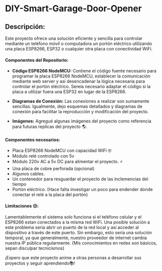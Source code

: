 # DIY-Smart-Garage-Door-Opener

## Descripción:

Este proyecto ofrece una solución eficiente y sencilla para controlar mediante un teléfono móvil o computadora un portón eléctrico utilizando una placa ESP8266, ESP32 o cualquier otra placa con conectividad WiFi.

#### Componentes del Repositorio:

- **Código ESP8266 NodeMCU:** Contiene el código fuente necesario para programar la placa ESP8266 NodeMCU, establecer la comunicación mediante web server y asi desencadenar la lógica necesaria para controlar el portón eléctrico. Sereia necesario adaptar el código si la placa a utilizar fuera una ESP32 en lugar de la ESP8266.

- **Diagramas de Conexión:** Las conexiones a realizar son sumamente sencillas. Igualmente, dejo esquemas detallados y diagramas de conexión para facilitar la reproducción y modificación del proyecto.

- **Imágenes:** Agregué algunas imágenes del proyecto como referencia para futuras replicas del proyecto 🌎.

#### Componentes necesarios:

- Placa ESP8266 NodeMCU con capacidad WiFi 🤓
- Módulo relé controlado con 5v
- Módulo 220v AC a 5v DC para alimentar el proyecto. ⚡️
- Una placa de cobre perforada (opcional)
- Algunos cables.
- Un contenedor para resguardar el proyecto de las inclemencias del tiempo
- Portón eléctrico. (Hace falta investigar un poco para endender donde conectar el relé a la placa del portón)

#### Limitaciones 😔:

Lamentablemente el sistema solo funciona si el teléfono celular y el ESP8266 estan conectados a la misma red WiFi. Una posible solución a este problema seria abrir un puerto de la red local y así acceder al dispositivo a través de este puerto. Sin embargo, esto sería una solución temporal, ya que generalmente, nuestro proveedor de internet cambia nuestra IP pública regularmente. (Mis conocimientos en redes son básicos, sepan disculpar tecnicismos)

¡Espero que este proyecto anime a otras personas a desarrollar sus proyectos y seguir aprendiendo📚!
